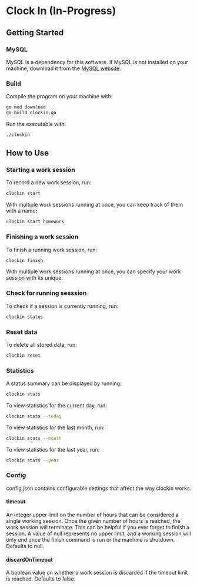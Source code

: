# Clock In (In-Progress)

## Getting Started

### MySQL

MySQL is a dependency for this software. If MySQL is not installed on your machine, download it from the <a href="https://dev.mysql.com/downloads/mysql/">MySQL website</a>.

### Build

Compile the program on your machine with:

```bash
go mod download
go build clockin.go
```

Run the executable with:

```bash
./clockin
```

## How to Use

### Starting a work session

To record a new work session, run:

```bash
clockin start
```

With multiple work sessions running at once, you can keep track of them with a name:

```bash
clockin start homework
```

### Finishing a work session

To finish a running work session, run:

```bash
clockin finish
```

With multiple work sessions running at once, you can specify your work session with its unique:

### Check for running sesssion

To check if a session is currently running, run:

```bash
clockin status
```

### Reset data

To delete all stored data, run:

```bash
clockin reset
```

### Statistics

A status summary can be displayed by running:

```bash
clockin stats
```

To view statistics for the current day, run:

```bash
clockin stats --today
```

To view statistics for the last month, run:

```bash
clockin stats --month
```

To view statistics for the last year, run:

```bash
clockin stats --year
```

### Config

config.json contains configurable settings that affect the way clockin works.

#### timeout

An integer upper limit on the number of hours that can be considered a single working session. Once the given number of hours is reached, the work session will terminate. This can be helpful if you ever forget to finish a session. A value of null represents no upper limit, and a working session will only end once the finish command is run or the machine is shutdown. Defaults to null.

#### discardOnTimeout

A boolean value on whether a work session is discarded if the timeout limit is reached. Defaults to false.
